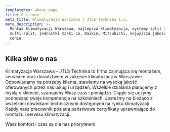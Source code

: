 ```yaml
---
templateKey: about-page
title: O firmie
meta_title: Klimatyzacja Warszawa | JTLS Technika s.c.
meta_description: >-
  Montaż klimatyzacji Warszawa, najlepsza klimatyzacja, systemy split i
  multi-split, jednostki marki LG, Daikin, Mitsubishi, najwyższa jakość w dobrej
  cenie
---
```

## Kilka słów o nas

Klimatyzacja Warszawa - JTLS Technika to firma zajmująca się montażem, serwisem oraz doradztwem w zakresie klimatyzacji w Warszawie. Odpowiadamy na potrzeby klienta, stawiamy na wysoką jakość oferowanych przez nas usług i urządzeń. Wszelkie działania planujemy z myślą o kliencie, szanujemy Wasz czas i pieniądze. Ciągle się uczymy podnosząc swoje kompetencje na szkoleniach. Jesteśmy na bieżąco z wszelkimi nowinkami technicznymi dostępnymi na rynku klimatyzacji. Każdy nasz pracownik posiada państwowe certyfikaty uprawniające do montażu i serwisu klimatyzacji. 

Wasz komfort i czas są dla nas priorytetem.
